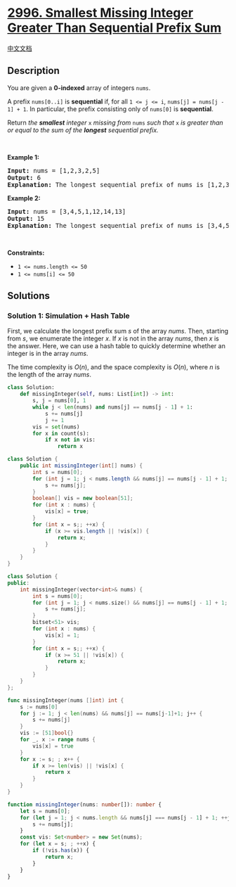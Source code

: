 # [2996. Smallest Missing Integer Greater Than Sequential Prefix Sum](https://leetcode.com/problems/smallest-missing-integer-greater-than-sequential-prefix-sum)

[中文文档](/solution/2900-2999/2996.Smallest%20Missing%20Integer%20Greater%20Than%20Sequential%20Prefix%20Sum/README.md)

<!-- tags:Array,Hash Table,Sorting -->

<!-- difficulty:Easy -->

## Description

<p>You are given a <strong>0-indexed</strong> array of integers <code>nums</code>.</p>

<p>A prefix <code>nums[0..i]</code> is <strong>sequential</strong> if, for all <code>1 &lt;= j &lt;= i</code>, <code>nums[j] = nums[j - 1] + 1</code>. In particular, the prefix consisting only of <code>nums[0]</code> is <strong>sequential</strong>.</p>

<p>Return <em>the <strong>smallest</strong> integer</em> <code>x</code> <em>missing from</em> <code>nums</code> <em>such that</em> <code>x</code> <em>is greater than or equal to the sum of the <strong>longest</strong> sequential prefix.</em></p>

<p>&nbsp;</p>
<p><strong class="example">Example 1:</strong></p>

<pre>
<strong>Input:</strong> nums = [1,2,3,2,5]
<strong>Output:</strong> 6
<strong>Explanation:</strong> The longest sequential prefix of nums is [1,2,3] with a sum of 6. 6 is not in the array, therefore 6 is the smallest missing integer greater than or equal to the sum of the longest sequential prefix.
</pre>

<p><strong class="example">Example 2:</strong></p>

<pre>
<strong>Input:</strong> nums = [3,4,5,1,12,14,13]
<strong>Output:</strong> 15
<strong>Explanation:</strong> The longest sequential prefix of nums is [3,4,5] with a sum of 12. 12, 13, and 14 belong to the array while 15 does not. Therefore 15 is the smallest missing integer greater than or equal to the sum of the longest sequential prefix.
</pre>

<p>&nbsp;</p>
<p><strong>Constraints:</strong></p>

<ul>
	<li><code>1 &lt;= nums.length &lt;= 50</code></li>
	<li><code>1 &lt;= nums[i] &lt;= 50</code></li>
</ul>

## Solutions

### Solution 1: Simulation + Hash Table

First, we calculate the longest prefix sum $s$ of the array $nums$. Then, starting from $s$, we enumerate the integer $x$. If $x$ is not in the array $nums$, then $x$ is the answer. Here, we can use a hash table to quickly determine whether an integer is in the array $nums$.

The time complexity is $O(n)$, and the space complexity is $O(n)$, where $n$ is the length of the array $nums$.

<!-- tabs:start -->

```python
class Solution:
    def missingInteger(self, nums: List[int]) -> int:
        s, j = nums[0], 1
        while j < len(nums) and nums[j] == nums[j - 1] + 1:
            s += nums[j]
            j += 1
        vis = set(nums)
        for x in count(s):
            if x not in vis:
                return x
```

```java
class Solution {
    public int missingInteger(int[] nums) {
        int s = nums[0];
        for (int j = 1; j < nums.length && nums[j] == nums[j - 1] + 1; ++j) {
            s += nums[j];
        }
        boolean[] vis = new boolean[51];
        for (int x : nums) {
            vis[x] = true;
        }
        for (int x = s;; ++x) {
            if (x >= vis.length || !vis[x]) {
                return x;
            }
        }
    }
}
```

```cpp
class Solution {
public:
    int missingInteger(vector<int>& nums) {
        int s = nums[0];
        for (int j = 1; j < nums.size() && nums[j] == nums[j - 1] + 1; ++j) {
            s += nums[j];
        }
        bitset<51> vis;
        for (int x : nums) {
            vis[x] = 1;
        }
        for (int x = s;; ++x) {
            if (x >= 51 || !vis[x]) {
                return x;
            }
        }
    }
};
```

```go
func missingInteger(nums []int) int {
	s := nums[0]
	for j := 1; j < len(nums) && nums[j] == nums[j-1]+1; j++ {
		s += nums[j]
	}
	vis := [51]bool{}
	for _, x := range nums {
		vis[x] = true
	}
	for x := s; ; x++ {
		if x >= len(vis) || !vis[x] {
			return x
		}
	}
}
```

```ts
function missingInteger(nums: number[]): number {
    let s = nums[0];
    for (let j = 1; j < nums.length && nums[j] === nums[j - 1] + 1; ++j) {
        s += nums[j];
    }
    const vis: Set<number> = new Set(nums);
    for (let x = s; ; ++x) {
        if (!vis.has(x)) {
            return x;
        }
    }
}
```

<!-- tabs:end -->

<!-- end -->
